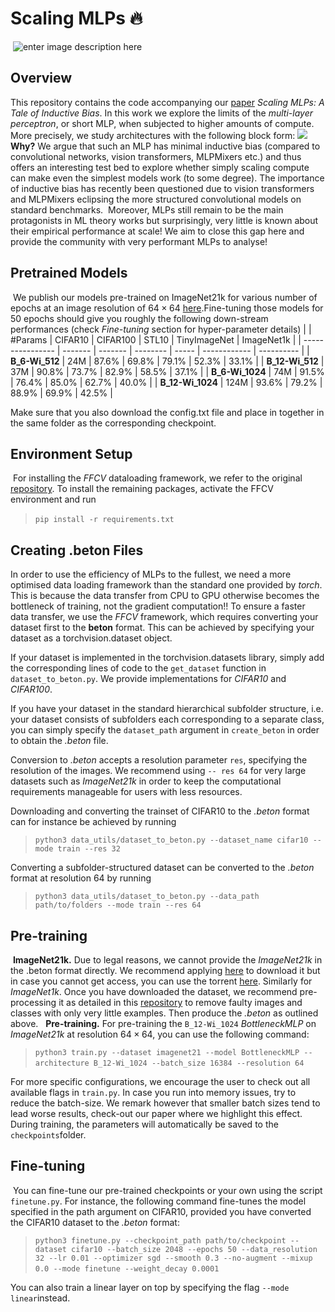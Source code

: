 ﻿# Scaling MLPs :fire:
​
![enter image description here](https://lh3.googleusercontent.com/pw/AJFCJaXewwJEp0hSooj47PsD2wedGBqjfTNPr4hnIMfypkTmF6dvVk35OL6wYIDNf-FADkZjOSxs9NYK7uwVPi3zdQcJIQg-jDZJuLTReIErvdG3j4jWkVGCEp0VGvkFNXfRFGQNTQacYUqAfBUWxaj7I9ZB=w2976-h1472-s-no)
## Overview
This repository contains the code accompanying our [paper](https://arxiv.org/abs/2306.13575)  *Scaling MLPs: A Tale of Inductive Bias*. In this work we explore the limits of the *multi-layer perceptron*, or short MLP, when subjected to higher amounts of compute. More precisely, we study architectures with the following block form:
![](https://lh3.googleusercontent.com/pw/AIL4fc_3gvNmHfrvhN38zgU2OMTHqG-4w0zMY6of3S7Gi0EoV498btfYB2H7NnYUlpm8d0Va7COQAigFYZ9BCEI93qIqkV4_CKLKtdED6VQ8p-uJrKb6zD0yRfoe2yaMRdFFZeyPXaiFGWkJEurH-wvNGMY1=w1426-h154-s-no?authuser=0)
​
**Why?** We argue that such an MLP has minimal inductive bias (compared to convolutional networks, vision transformers, MLPMixers etc.) and thus offers an interesting test bed to explore whether simply scaling compute can make even the simplest models work (to some degree). The importance of inductive bias has recently been questioned due to vision transformers and MLPMixers eclipsing the more structured convolutional models on standard benchmarks.
​
Moreover, MLPs still remain to be the main protagonists in ML theory works but surprisingly, very little is known about their empirical performance at scale! We aim to close this gap here and provide the community with very performant MLPs to analyse!
​
## Pretrained Models
​
We publish our models pre-trained on ImageNet21k for various number of epochs at an image resolution of $64\times 64$ [here]([https://drive.google.com/drive/folders/17pbKnQgftxkGW5zZGuUvN1C---DesqOW?usp=sharing](https://drive.google.com/drive/folders/17pbKnQgftxkGW5zZGuUvN1C---DesqOW?usp=sharing)). 
​
Fine-tuning those models for $50$ epochs should give you roughly the following down-stream performances (check *Fine-tuning* section for hyper-parameter details)
|                  | #Params | CIFAR10 | CIFAR100 | STL10 | TinyImageNet | ImageNet1k |
| ---------------- | ------- | ------- | -------- | ----- | ------------ | ---------- |
| **B_6-Wi_512**   | 24M     | 87.6%   | 69.8%    | 79.1% | 52.3%        | 33.1%      |
| **B_12-Wi_512**  | 37M     | 90.8%   | 73.7%    | 82.9% | 58.5%        | 37.1%      |
| **B_6-Wi_1024**  | 74M     | 91.5%   | 76.4%    | 85.0% | 62.7%        | 40.0%      |
| **B_12-Wi_1024** | 124M    | 93.6%   | 79.2%    | 88.9% | 69.9%        | 42.5%      |
​

Make sure that you also download the config.txt file and place in together in the same folder as the corresponding checkpoint.
## Environment Setup
​
For installing the *FFCV* dataloading framework, we refer to the original [repository](https://github.com/libffcv/ffcv). To install the remaining packages, activate the FFCV environment and run 
>`pip install -r requirements.txt`
​
## Creating .beton Files
In order to use the efficiency of MLPs to the fullest, we need a more optimised data loading framework than the standard one provided by *torch*. This is because the data transfer from CPU to GPU otherwise becomes the bottleneck of training, not the gradient computation!! 
To ensure a faster data transfer, we use the *FFCV* framework, which requires converting your dataset first to the **beton** format. This can be achieved by specifying your dataset as a torchvision.dataset object. 

If your dataset is implemented in the torchvision.datasets library, simply add the corresponding lines of code to the `get_dataset` function in `dataset_to_beton.py`. We provide implementations for *CIFAR10* and *CIFAR100*. 

If you have your dataset in the standard hierarchical subfolder structure, i.e. your dataset consists of subfolders each corresponding to a separate class, you can simply specify the `dataset_path` argument in `create_beton` in order to obtain the *.beton* file.
​

Conversion to *.beton* accepts a resolution parameter `res`, specifying the resolution of the images. We recommend using `-- res 64` for very large datasets such as *ImageNet21k* in order to keep the computational requirements manageable for users with less resources.
​
 
Downloading and converting the trainset of CIFAR10 to the *.beton* format can for instance be achieved by running
>`python3 data_utils/dataset_to_beton.py --dataset_name cifar10 --mode train --res 32`

Converting a subfolder-structured dataset can be converted to the *.beton* format at resolution 64 by running
>`python3 data_utils/dataset_to_beton.py --data_path path/to/folders --mode train --res 64`
## Pre-training
​
**ImageNet21k.** Due to legal reasons, we cannot provide the *ImageNet21k* in the .beton format directly. We recommend applying [here](https://www.image-net.org/download.php) to download it but in case you cannot get access, you can use the torrent [here](https://academictorrents.com/details/8ec0d8df0fbb507594557bce993920442f4f6477). Similarly for *ImageNet1k*. Once you have downloaded the dataset, we recommend pre-processing it as detailed in this [repository](https://arxiv.org/abs/2104.10972) to remove faulty images and classes with only very little examples. Then produce the *.beton* as outlined above. 
​
​
**Pre-training.** For pre-training the `B_12-Wi_1024` *BottleneckMLP* on *ImageNet21k* at resolution $64 \times 64$, you can use the following command:
>`python3 train.py --dataset imagenet21 --model BottleneckMLP --architecture B_12-Wi_1024 --batch_size 16384 --resolution 64` 
​

For more specific configurations, we encourage the user to check out all available flags in `train.py`. In case you run into memory issues, try to reduce the batch-size. We remark however that smaller batch sizes tend to lead worse results, check-out our paper where we highlight this effect. During training, the parameters will automatically be saved to the `checkpoints`folder. 
## Fine-tuning
​
You can fine-tune our pre-trained checkpoints or your own using the script `finetune.py`.  For instance, the following command fine-tunes the model specified in the path argument on CIFAR10, provided you have converted the CIFAR10 dataset to the *.beton* format:
> `python3 finetune.py --checkpoint_path path/to/checkpoint --dataset cifar10 --batch_size 2048 --epochs 50 --data_resolution 32 --lr 0.01 --optimizer sgd --smooth 0.3 --no-augment --mixup 0.0 --mode finetune --weight_decay 0.0001`
​

You can also train a linear layer on top by specifying the flag `--mode linear`instead.

